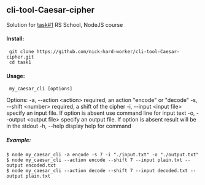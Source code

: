 ## cli-tool-Caesar-cipher
Solution for [task#1](https://github.com/rolling-scopes-school/nodejs-course-template/blob/master/TASKS.md#task-1-caesar-cipher-cli-tool) RS School, NodeJS course

#### Install:
```
 git clone https://github.com/nick-hard-worker/cli-tool-Caesar-cipher.git
 cd task1
```

#### Usage:
```
 my_caesar_cli [options]
```

Options:
  -a, --action \<action>  required, an action "encode" or "decode"
  -s, --shift \<number>  required, a shift of the cipher
  -i, --input \<input file>  specify an input file. If option is absent use command line for input text
  -o, --output  \<output file> specify an output file.  If option is absent result will be in the stdout
  -h, --help  display help for command

##### Example:
```
$ node my_caesar_cli -a encode -s 7 -i "./input.txt" -o "./output.txt"
$ node my_caesar_cli --action encode --shift 7 --input plain.txt --output encoded.txt
$ node my_caesar_cli --action decode --shift 7 --input decoded.txt --output plain.txt
```